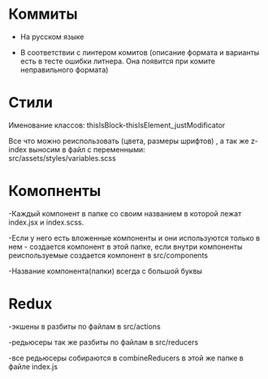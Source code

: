 # Коммиты 

- На русском языке

- В соответствии с линтером комитов (описание формата и варианты есть в тесте ошибки литнера. Она появится при комите неправильного формата)

# Стили

Именование классов:
thisIsBlock-thisIsElement_justModificator

Все что можно реиспользовать (цвета, размеры шрифтов) , а так же z-index выносим в файл с переменными:  
src/assets/styles/variables.scss

# Комопненты

-Каждый компонент в папке со своим названием в которой лежат index.jsx и index.scss.

-Если у него есть вложенные компоненты и они используются только в нем - создается компонент в этой папке, если внутри компоненты реиспользуемые создается компонент в src/components

-Название компонента(папки) всегда с большой буквы

# Redux

-экшены в разбиты по файлам в src/actions

-редьюсеры так же разбиты по файлам в src/reducers

-все редьюсеры собираются в combineReducers в этой же папке в файле index.js


